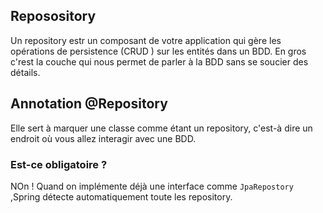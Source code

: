 ## Reposository
Un repository estr un composant de votre application qui gère les opérations de persistence (CRUD ) sur les entités dans un BDD. En gros c'rest la couche qui nous permet de parler à la BDD sans se soucier des détails.

## Annotation @Repository

Elle sert à marquer une classe comme étant un repository, c'est-à dire un endroit où vous allez interagir avec une BDD.

### Est-ce obligatoire ?

NOn ! Quand on implémente déjà une interface comme `JpaRepostory `,Spring détecte automatiquement toute les repository.